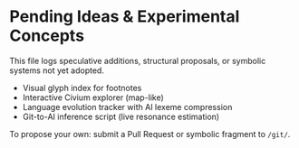 # Pending Ideas & Experimental Concepts

This file logs speculative additions, structural proposals, or symbolic systems not yet adopted.

- Visual glyph index for footnotes
- Interactive Civium explorer (map-like)
- Language evolution tracker with AI lexeme compression
- Git-to-AI inference script (live resonance estimation)

To propose your own: submit a Pull Request or symbolic fragment to `/git/`.